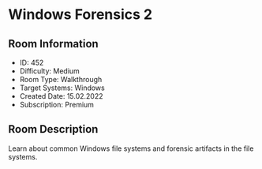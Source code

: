 ﻿# Windows Forensics 2

## Room Information
- ID: 452
- Difficulty: Medium
- Room Type: Walkthrough
- Target Systems: Windows
- Created Date: 15.02.2022
- Subscription: Premium

## Room Description
Learn about common Windows file systems and forensic artifacts in the file systems.
